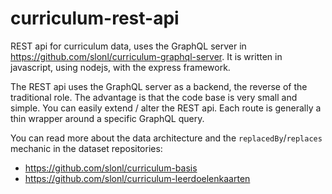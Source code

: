 # curriculum-rest-api
REST api for curriculum data, uses the GraphQL server in https://github.com/slonl/curriculum-graphql-server. It is written in javascript, using nodejs, with the express framework.

The REST api uses the GraphQL server as a backend, the reverse of the traditional role. The advantage is that the code base is very small and simple. You can easily extend / alter the REST api. Each route is generally a thin wrapper around a specific GraphQL query.

You can read more about the data architecture and the `replacedBy`/`replaces` mechanic in the dataset repositories:
- https://github.com/slonl/curriculum-basis
- https://github.com/slonl/curriculum-leerdoelenkaarten
